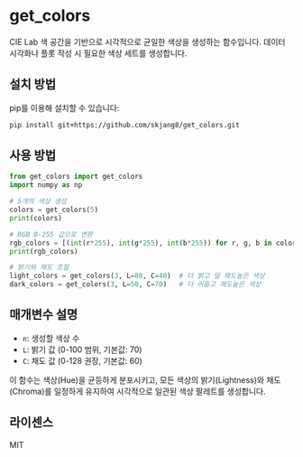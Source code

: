 # get_colors

CIE Lab 색 공간을 기반으로 시각적으로 균일한 색상을 생성하는 함수입니다. 데이터 시각화나 플롯 작성 시 필요한 색상 세트를 생성합니다.

## 설치 방법

pip를 이용해 설치할 수 있습니다:

```bash
pip install git+https://github.com/skjang8/get_colors.git
```

## 사용 방법

```python
from get_colors import get_colors
import numpy as np

# 5개의 색상 생성
colors = get_colors(5)
print(colors)

# RGB 0-255 값으로 변환
rgb_colors = [(int(r*255), int(g*255), int(b*255)) for r, g, b in colors]
print(rgb_colors)

# 밝기와 채도 조절
light_colors = get_colors(3, L=80, C=40)  # 더 밝고 덜 채도높은 색상
dark_colors = get_colors(3, L=50, C=70)   # 더 어둡고 채도높은 색상
```

## 매개변수 설명

- `n`: 생성할 색상 수
- `L`: 밝기 값 (0-100 범위, 기본값: 70)
- `C`: 채도 값 (0-128 권장, 기본값: 60)

이 함수는 색상(Hue)을 균등하게 분포시키고, 모든 색상의 밝기(Lightness)와 채도(Chroma)를 일정하게 유지하여 시각적으로 일관된 색상 팔레트를 생성합니다.

## 라이센스

MIT 